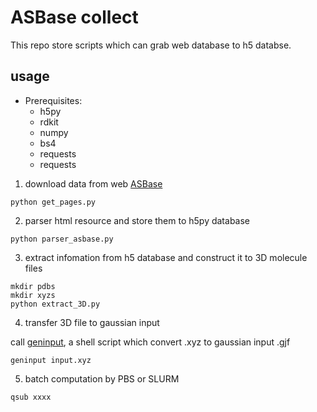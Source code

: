 # ASBase collect 

This repo store scripts which can grab web database to h5 databse.

## usage
* Prerequisites: 
    - h5py 
    - rdkit
    - numpy
    - bs4
    - requests
    - requests

1. download data from web [ASBase](http://119.91.135.188:8080)

```
python get_pages.py
```

2. parser html resource and store them to h5py database


```
python parser_asbase.py
```

3. extract infomation from h5 database and construct it to 3D molecule files

```
mkdir pdbs
mkdir xyzs
python extract_3D.py
```

4. transfer 3D file to gaussian input 


call [geninput](https://github.com/ansatzX/graduation-thesis-BSC/blob/main/tocomp/mole/geninput), a shell script which convert .xyz to gaussian input .gjf

```
geninput input.xyz
```

5. batch computation by PBS or SLURM

```
qsub xxxx
```